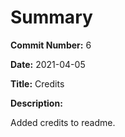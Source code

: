 # Summary

**Commit Number:** 6

**Date:** 2021-04-05

**Title:** Credits

**Description:**

Added credits to readme.
